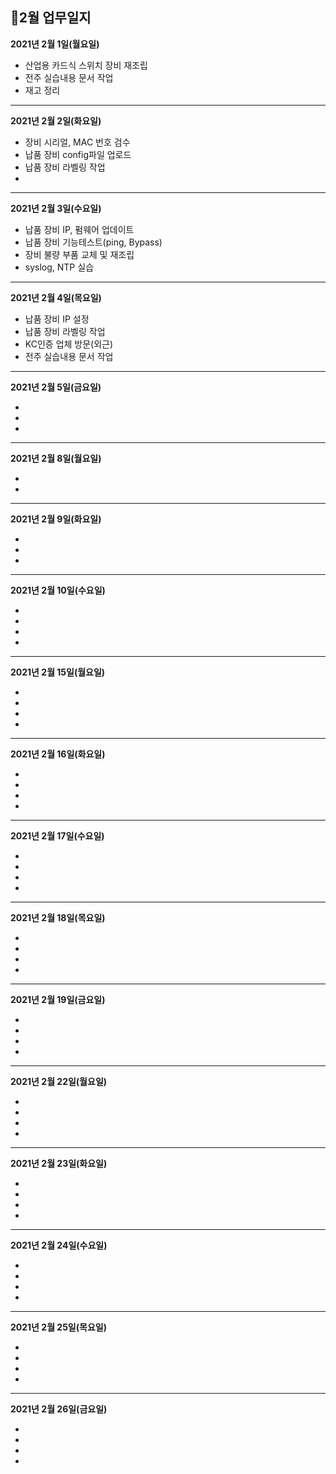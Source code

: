 ## 📅2월 업무일지


**2021년 2월 1일(월요일)**

* 산업용 카드식 스위치 장비 재조립
* 전주 실습내용 문서 작업
* 재고 정리

- - -
**2021년 2월 2일(화요일)**

* 장비 시리얼, MAC 번호 검수
* 납품 장비 config파일 업로드
* 납품 장비 라벨링 작업
* 

- - -
**2021년 2월 3일(수요일)**

* 납품 장비 IP, 펌웨어 업데이트
* 납품 장비 기능테스트(ping, Bypass)
* 장비 불량 부품 교체 및 재조립
* syslog, NTP 실습


- - -
**2021년 2월 4일(목요일)**

* 납품 장비 IP 설정
* 납품 장비 라벨링 작업
* KC인증 업체 방문(외근)
* 전주 실습내용 문서 작업


- - -
**2021년 2월 5일(금요일)**

* 
* 
* 


- - -
**2021년 2월 8일(월요일)**

* 
* 


- - -
**2021년 2월 9일(화요일)**

* 
* 
* 


- - -
**2021년 2월 10일(수요일)**

* 
* 
* 
* 


- - -
**2021년 2월 15일(월요일)**

* 
* 
* 
* 


- - -
**2021년 2월 16일(화요일)**

* 
* 
* 
* 

- - -
**2021년 2월 17일(수요일)**

* 
* 
* 
* 


- - -
**2021년 2월 18일(목요일)**

* 
* 
* 
* 


- - -
**2021년 2월 19일(금요일)**

* 
* 
* 
* 


- - -
**2021년 2월 22일(월요일)**

* 
* 
* 
* 


- - -
**2021년 2월 23일(화요일)**

* 
* 
* 
* 


- - -
**2021년 2월 24일(수요일)**

* 
* 
* 
* 


- - -
**2021년 2월 25일(목요일)**

* 
* 
* 
* 


- - -
**2021년 2월 26일(금요일)**

* 
* 
* 
* 
